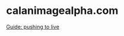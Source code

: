 # calanimagealpha.com
[Guide: pushing to live](https://github.com/calanimagealpha/caa-bible/wiki/Updating-websites)
